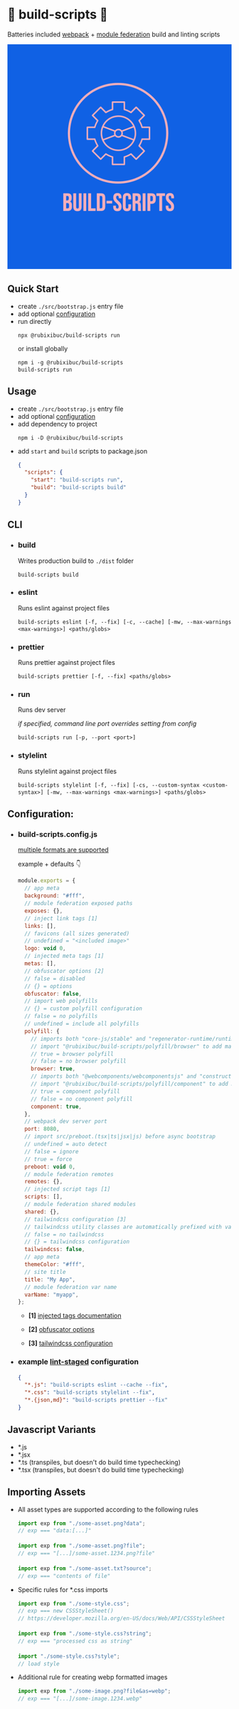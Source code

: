 # 🔨 build-scripts 🧹

Batteries included [webpack](https://webpack.js.org/) + [module federation](https://webpack.js.org/concepts/module-federation/) build and linting scripts

![project logo](./project-logo.jpeg)

## Quick Start

- create `./src/bootstrap.js` entry file
- add optional [configuration](#configuration)
- run directly
  ```shell
  npx @rubixibuc/build-scripts run
  ```
  or install globally
  ```shell
  npm i -g @rubixibuc/build-scripts
  build-scripts run
  ```

## Usage

- create `./src/bootstrap.js` entry file
- add optional [configuration](#configuration)
- add dependency to project
  ```shell
  npm i -D @rubixibuc/build-scripts
  ```
- add `start` and `build` scripts to package.json
  ```json
  {
    "scripts": {
      "start": "build-scripts run",
      "build": "build-scripts build"
    }
  }
  ```

## CLI

- ### build

  Writes production build to `./dist` folder

  ```shell
  build-scripts build
  ```

- ### eslint

  Runs eslint against project files

  ```shell
  build-scripts eslint [-f, --fix] [-c, --cache] [-mw, --max-warnings <max-warnings>] <paths/globs>
  ```

- ### prettier

  Runs prettier against project files

  ```shell
  build-scripts prettier [-f, --fix] <paths/globs>
  ```

- ### run

  Runs dev server

  _if specified, command line port overrides setting from config_

  ```shell
  build-scripts run [-p, --port <port>]
  ```

- ### stylelint

  Runs stylelint against project files

  ```shell
  build-scripts stylelint [-f, --fix] [-cs, --custom-syntax <custom-syntax>] [-mw, --max-warnings <max-warnings>] <paths/globs>
  ```

## Configuration:

- ### build-scripts.config.js

  [multiple formats are supported](https://github.com/davidtheclark/cosmiconfig#explorersearch)

  example + defaults 👇

  ```javascript
  module.exports = {
    // app meta
    background: "#fff",
    // module federation exposed paths
    exposes: {},
    // inject link tags [1]
    links: [],
    // favicons (all sizes generated)
    // undefined = "<included image>"
    logo: void 0,
    // injected meta tags [1]
    metas: [],
    // obfuscator options [2]
    // false = disabled
    // {} = options
    obfuscator: false,
    // import web polyfills
    // {} = custom polyfill configuration
    // false = no polyfills
    // undefined = include all polyfills
    polyfill: {
      // imports both "core-js/stable" and "regenerator-runtime/runtime"
      // import "@rubixibuc/build-scripts/polyfill/browser" to add manually
      // true = browser polyfill
      // false = no browser polyfill
      browser: true,
      // imports both "@webcomponents/webcomponentsjs" and "construct-style-sheets-polyfil"
      // import "@rubixibuc/build-scripts/polyfill/component" to add manually
      // true = component polyfill
      // false = no component polyfill
      component: true,
    },
    // webpack dev server port
    port: 8080,
    // import src/preboot.(tsx|ts|jsx|js) before async bootstrap
    // undefined = auto detect
    // false = ignore
    // true = force
    preboot: void 0,
    // module federation remotes
    remotes: {},
    // injected script tags [1]
    scripts: [],
    // module federation shared modules
    shared: {},
    // tailwindcss configuration [3]
    // tailwindcss utility classes are automatically prefixed with varName found below
    // false = no tailwindcss
    // {} = tailwindcss configuration
    tailwindcss: false,
    // app meta
    themeColor: "#fff",
    // site title
    title: "My App",
    // module federation var name
    varName: "myapp",
  };
  ```

  - **[1]** [injected tags documentation](https://www.npmjs.com/package/html-webpack-tags-plugin)

  - **[2]** [obfuscator options](https://github.com/javascript-obfuscator/webpack-obfuscator#obfuscatoroptions)

  - **[3]** [tailwindcss configuration](https://tailwindcss.com)

- ### example [lint-staged](https://github.com/okonet/lint-staged) configuration

  ```json
  {
    "*.js": "build-scripts eslint --cache --fix",
    "*.css": "build-scripts stylelint --fix",
    "*.{json,md}": "build-scripts prettier --fix"
  }
  ```

## Javascript Variants

- \*.js
- \*.jsx
- \*.ts (transpiles, but doesn't do build time typechecking)
- \*.tsx (transpiles, but doesn't do build time typechecking)

## Importing Assets

- All asset types are supported according to the following rules

  ```javascript
  import exp from "./some-asset.png?data";
  // exp === "data:[...]"

  import exp from "./some-asset.png?file";
  // exp === "[...]/some-asset.1234.png?file"

  import exp from "./some-asset.txt?source";
  // exp === "contents of file"
  ```

- Specific rules for \*.css imports

  ```javascript
  import exp from "./some-style.css";
  // exp === new CSSStyleSheet()
  // https://developer.mozilla.org/en-US/docs/Web/API/CSSStyleSheet

  import exp from "./some-style.css?string";
  // exp === "processed css as string"

  import "./some-style.css?style";
  // load style
  ```

- Additional rule for creating webp formatted images

  ```javascript
  import exp from "./some-image.png?file&as=webp";
  // exp === "[...]/some-image.1234.webp"
  ```
